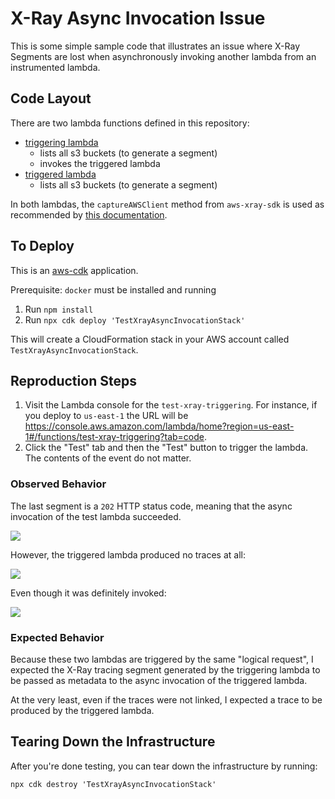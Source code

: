 # X-Ray Async Invocation Issue

This is some simple sample code that illustrates an issue where X-Ray Segments are lost when asynchronously invoking
another lambda from an instrumented lambda.

## Code Layout

There are two lambda functions defined in this repository:

- [triggering lambda](https://github.com/blimmer/xray-async-invocation/blob/main/lib/xray-async-invocation-stack.triggering.ts)
  - lists all s3 buckets (to generate a segment)
  - invokes the triggered lambda
- [triggered lambda](https://github.com/blimmer/xray-async-invocation/blob/main/lib/xray-async-invocation-stack.triggered.ts)
  - lists all s3 buckets (to generate a segment)

In both lambdas, the `captureAWSClient` method from `aws-xray-sdk` is used as recommended by
[this documentation](https://docs.aws.amazon.com/lambda/latest/dg/nodejs-tracing.html).

## To Deploy

This is an [aws-cdk](https://aws.amazon.com/cdk/) application.

Prerequisite: `docker` must be installed and running

1. Run `npm install`
1. Run `npx cdk deploy 'TestXrayAsyncInvocationStack'`

This will create a CloudFormation stack in your AWS account called `TestXrayAsyncInvocationStack`.

## Reproduction Steps

1. Visit the Lambda console for the `test-xray-triggering`. For instance, if you deploy to `us-east-1` the URL will be https://console.aws.amazon.com/lambda/home?region=us-east-1#/functions/test-xray-triggering?tab=code.
1. Click the "Test" tab and then the "Test" button to trigger the lambda. The contents of the event do not matter.

### Observed Behavior

The last segment is a `202` HTTP status code, meaning that the async invocation of the test lambda
succeeded.

![](https://i.imgur.com/KoCp9bZ.png)

However, the triggered lambda produced no traces at all:

![](https://i.imgur.com/FUKsXJv.png)

Even though it was definitely invoked:

![](https://i.imgur.com/Zzc7mFI.png[/img)

### Expected Behavior

Because these two lambdas are triggered by the same "logical request", I expected the X-Ray
tracing segment generated by the triggering lambda to be passed as metadata to the async
invocation of the triggered lambda.

At the very least, even if the traces were not linked, I expected a trace to be produced by
the triggered lambda.

## Tearing Down the Infrastructure

After you're done testing, you can tear down the infrastructure by running:

```
npx cdk destroy 'TestXrayAsyncInvocationStack'
```
